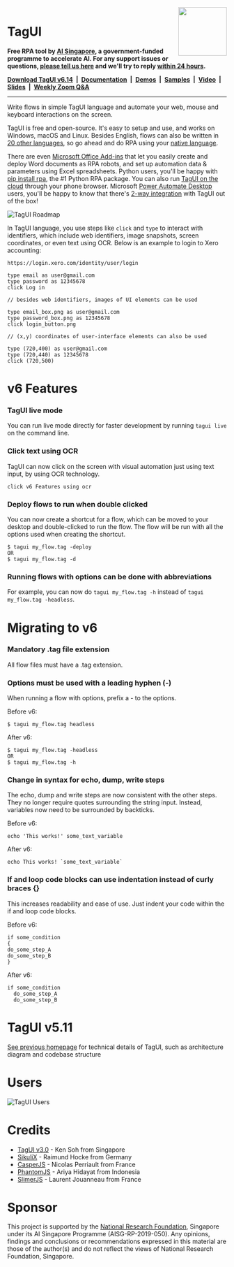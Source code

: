 <img src="https://raw.githubusercontent.com/kelaberetiv/TagUI/master/src/media/tagui_logo.png" height="111" align="right">

# TagUI

**Free RPA tool by [AI Singapore](https://www.aisingapore.org), a government-funded programme to accelerate AI. For any support issues or questions, [please tell us here](https://github.com/kelaberetiv/TagUI/issues) and we'll try to reply [within 24 hours](https://youtu.be/gZiTPjpD-gQ).**

**[Download TagUI v6.14](https://tagui.readthedocs.io/en/latest/setup.html)&ensp;|&ensp;[Documentation](https://tagui.readthedocs.io/en/latest/index.html)&ensp;|&ensp;[Demos](https://github.com/aimakerspace/TagUI-Bricks)&ensp;|&ensp;[Samples](https://github.com/kelaberetiv/TagUI/tree/master/flows/samples)&ensp;|&ensp;[Video](https://youtu.be/VOYg9dfZn-w)&ensp;|&ensp;[Slides](https://drive.google.com/file/d/1pltAMzr0MZsttgg1w2ORH3ontR6Q51W9/view?usp=sharing)&ensp;|&ensp;[Weekly Zoom Q&A](https://github.com/kelaberetiv/TagUI/issues/914)**

---

Write flows in simple TagUI language and automate your web, mouse and keyboard interactions on the screen.

TagUI is free and open-source. It's easy to setup and use, and works on Windows, macOS and Linux. Besides English, flows can also be written in [20 other languages](https://github.com/kelaberetiv/TagUI/tree/master/src/languages), so go ahead and do RPA using your [native language](https://github.com/kelaberetiv/TagUI/blob/master/flows/samples/8_chineseflow.tag).

There are even [Microsoft Office Add-ins](https://github.com/kelaberetiv/TagUI/tree/master/src/office) that let you easily create and deploy Word documents as RPA robots, and set up automation data & parameters using Excel spreadsheets. Python users, you'll be happy with [pip install rpa](https://github.com/tebelorg/RPA-Python), the #1 Python RPA package. You can also run [TagUI on the cloud](https://github.com/kelaberetiv/TagUI/issues/913) through your phone browser. Microsoft [Power Automate Desktop](https://flow.microsoft.com/en-us/desktop/) users, you'll be happy to know that there's [2-way integration](https://www.linkedin.com/posts/kensoh_tagui-activity-6773236538596831232-1aFu) with TagUI out of the box!

![TagUI Roadmap](https://raw.githubusercontent.com/kelaberetiv/TagUI/master/src/media/roadmap.png)

In TagUI language, you use steps like `click` and `type` to interact with identifiers, which include web identifiers, image snapshots, screen coordinates, or even text using OCR. Below is an example to login to Xero accounting:

```
https://login.xero.com/identity/user/login

type email as user@gmail.com
type password as 12345678
click Log in
```
```
// besides web identifiers, images of UI elements can be used

type email_box.png as user@gmail.com
type password_box.png as 12345678
click login_button.png
```
```
// (x,y) coordinates of user-interface elements can also be used

type (720,400) as user@gmail.com
type (720,440) as 12345678
click (720,500)
```

# v6 Features

### TagUI live mode
You can run live mode directly for faster development by running `tagui live` on the command line.

### Click text using OCR
TagUI can now click on the screen with visual automation just using text input, by using OCR technology.

```
click v6 Features using ocr
```

### Deploy flows to run when double clicked
You can now create a shortcut for a flow, which can be moved to your desktop and double-clicked to run the flow. The flow will be run with all the options used when creating the shortcut.

```
$ tagui my_flow.tag -deploy
OR
$ tagui my_flow.tag -d
```

### Running flows with options can be done with abbreviations
For example, you can now do ``tagui my_flow.tag -h`` instead of ``tagui my_flow.tag -headless``.

# Migrating to v6

### Mandatory .tag file extension
All flow files must have a .tag extension.

### Options must be used with a leading hyphen (-)
When running a flow with options, prefix a - to the options.

Before v6:
```
$ tagui my_flow.tag headless
```

After v6:
```
$ tagui my_flow.tag -headless
OR
$ tagui my_flow.tag -h
```

### Change in syntax for echo, dump, write steps
The echo, dump and write steps are now consistent with the other steps. They no longer require quotes surrounding the string input. Instead, variables now need to be surrounded by backticks.

Before v6:
```
echo 'This works!' some_text_variable
```

After v6:
```
echo This works! `some_text_variable`
```

### If and loop code blocks can use indentation instead of curly braces {}
This increases readability and ease of use. Just indent your code within the if and loop code blocks. 

Before v6:
```
if some_condition
{
do_some_step_A
do_some_step_B
}
```

After v6:
```
if some_condition
  do_some_step_A
  do_some_step_B
```

# TagUI v5.11
[See previous homepage](https://github.com/kelaberetiv/TagUI/tree/pre_v6) for technical details of TagUI, such as architecture diagram and codebase structure

# Users
![TagUI Users](https://raw.githubusercontent.com/kelaberetiv/TagUI/master/src/media/tagui_users.png)

# Credits
- [TagUI v3.0](https://github.com/kensoh/TagUI/tree/before_aisg) - Ken Soh from Singapore
- [SikuliX](http://sikulix.com) - Raimund Hocke from Germany
- [CasperJS](http://casperjs.org) - Nicolas Perriault from France
- [PhantomJS](https://github.com/ariya/phantomjs) - Ariya Hidayat from Indonesia
- [SlimerJS](https://slimerjs.org) - Laurent Jouanneau from France

# Sponsor
This project  is supported by the [National Research Foundation](https://www.nrf.gov.sg), Singapore under its AI Singapore Programme (AISG-RP-2019-050). Any opinions, findings and conclusions or recommendations expressed in this material are those of the author(s) and do not reflect the views of National Research Foundation, Singapore.
